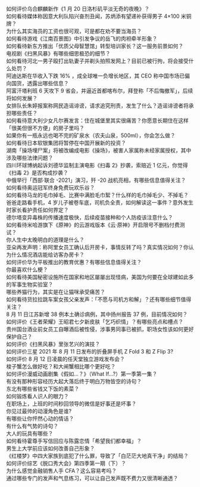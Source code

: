 如何评价乌合麒麟新作《1 月 20 日洛杉矶平淡无奇的夜晚》？  
如何看待媒体称因意大利队陷兴奋剂丑闻，苏炳添有望递补获得男子 4×100 米铜牌？  
为什么其实海员的工资也很可观，可是都在劝不要当海员？  
如何看待游戏《江南百景图》中引发争议的岳飞的肉袒牵羊形象？  
如何看待新东方推出「优质父母智慧馆」转型培训家长？这一服务前景如何？  
电视剧《扫黑风暴》有哪些细思极恐的细节？  
如何看待河北一男子殴打出轨妻子并剃头拍照发网上？目前已被行拘，将会接受什么处罚？  
阿迪达斯在华收入下跌 16% ，成全球唯一负增长地区，其 CEO 称中国市场已偏向国货，透露出哪些信息？  
阿富汗塔利班 6 天攻下 9 省会，并逼近首都喀布尔，拜登称「不后悔撤军」，后续将如何发展？  
女排队长朱婷报案称网民造谣诽谤，请求追究刑责，发生了什么？造谣诽谤者将承担哪些责任？  
如何看待意大利少女凡尔赛发言：住在城堡里其实很痛苦？你愿意长期住在这样「很美但很不方便」的房子里吗？  
如果你有一瓶永远也喝不完的矿泉水（农夫山泉，500ml），你会怎么做？  
如何看待日本软银集团将暂停在中国开展新的投资？  
湖南「操场埋尸案」将被改编成电影《操场》，被害人家属称未经家属授权，其中涉及哪些法律问题？  
四川环球博纳起诉刘德华监制主演电影《扫毒 2》抄袭，索赔近 1 亿元，你觉得《扫毒 2》是否构成抄袭？  
中俄举行「西部·联合 -2021」演习，歼 -20 战机亮相，有哪些信息值得关注？  
如何看待奥运冠军终身免费玩欢乐谷？  
如何看待马龙的毛巾掉毛、比赛中满脸毛巾絮？什么样的毛巾掉毛少、不掉毛？  
爸爸走路看手机，4 岁儿子被卷车底，司机负全责，如何解读这一事件？意外发生时家长看护责任如何界定？  
德尔塔变异毒株的传播速度极快，后续疫苗接种和个人防疫该注意什么？  
如何看待米哈游旗下《原神》的云游戏版本《云·原神》开启限号不删档付费测试？  
你人生中太晚明白的道理是什么？  
亚朵再发声明：称阿里女员工确认后开房卡，事情反转了吗？真实情况如何？你认为什么情况酒店能给访客办房卡？  
如何评价华为平板推出的教育优惠？有哪些信息值得关注？  
你最喜欢什么梗？  
如何看待美国秘密设施所在国家和地区屡屡出现怪病，美国为何要在全球建如此多的军事生物实验室？  
哪些养猫行为，其实是在让猫咪承受痛苦？  
如何看待货拉拉跳车案女孩父亲发声：「不愿与司机方和解」？还有哪些细节值得关注？  
8 月 11 日江苏新增 38 例本土确诊病例，其中扬州报告 37 例，目前情况如何？  
如何评价《王者荣耀》王昭君七夕新皮肤「乞巧织情」？有哪些亮点和槽点？  
贵州国台酒业前女员工自曝酒后被性侵，涉事男同事已被抓，职场女性该如何更好保护自己？  
如何评价《扫黑风暴》里张艺兴的演技？  
如何评价三星 2021 年 8 月 11 日发布的折叠屏手机 Z Fold 3 和 Z Flip 3?  
如何评价 8 月 12 日凌晨的任天堂独立游戏发布会？  
梭子蟹怎么做好吃？和大闸蟹相比哪个更好吃？  
如何评价漫威动画剧集《假如…？》（What If...?）第一季第一集？  
有没有那种形容经历大起大落后终于明白万物皆空的诗句？  
东北有哪些省钱又下饭的素菜？  
如何锻炼看人识人的眼力？  
在职场上，上班的时间秒回领导的微信是好事还是坏事？  
你见过最帅的动漫角色是谁?  
有哪些让你怦然心动的情话？  
有什么有气势的诗句？  
大人的玩具有哪些？  
如何看待霍尊手写信回应与陈露恋情「希望我们都幸福」？  
男生上大学前应该如何改善自己形象？  
《红楼梦》中四大家族到底犯了什么罪，导致了「白茫茫大地真干净」的结局？  
如何评价综艺《脱口秀大会》第四季第一期（下）？  
为什么感觉金融销售人手 CFA？这么容易考吗？  
通过哪些专门的发声和气息练习，可以让自己发声既不费力又很清晰通透？  

